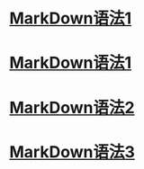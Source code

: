 # [MarkDown语法1](MarkDown语法1.md)
# [MarkDown语法1](MarkDown语法1.md)

# [MarkDown语法2](MarkDown语法2.md)

# [MarkDown语法3](MarkDown语法3.md)




